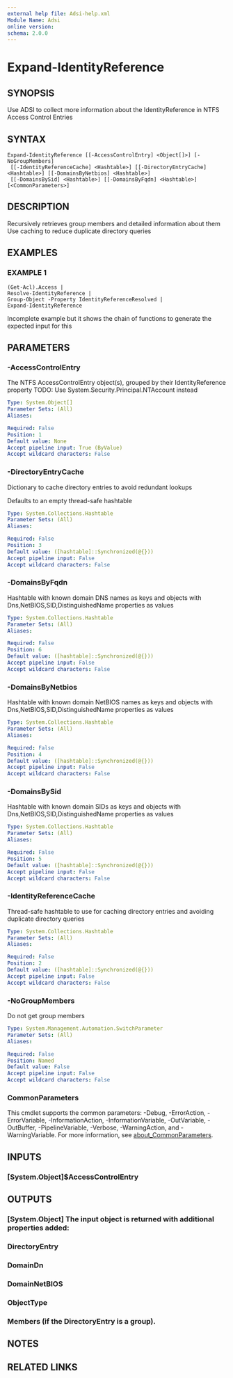 ```yaml
---
external help file: Adsi-help.xml
Module Name: Adsi
online version:
schema: 2.0.0
---
```


# Expand-IdentityReference

## SYNOPSIS
Use ADSI to collect more information about the IdentityReference in NTFS Access Control Entries

## SYNTAX

```
Expand-IdentityReference [[-AccessControlEntry] <Object[]>] [-NoGroupMembers]
 [[-IdentityReferenceCache] <Hashtable>] [[-DirectoryEntryCache] <Hashtable>] [[-DomainsByNetbios] <Hashtable>]
 [[-DomainsBySid] <Hashtable>] [[-DomainsByFqdn] <Hashtable>] [<CommonParameters>]
```

## DESCRIPTION
Recursively retrieves group members and detailed information about them
Use caching to reduce duplicate directory queries

## EXAMPLES

### EXAMPLE 1
```
(Get-Acl).Access |
Resolve-IdentityReference |
Group-Object -Property IdentityReferenceResolved |
Expand-IdentityReference
```

Incomplete example but it shows the chain of functions to generate the expected input for this

## PARAMETERS

### -AccessControlEntry
The NTFS AccessControlEntry object(s), grouped by their IdentityReference property
TODO: Use System.Security.Principal.NTAccount instead

```yaml
Type: System.Object[]
Parameter Sets: (All)
Aliases:

Required: False
Position: 1
Default value: None
Accept pipeline input: True (ByValue)
Accept wildcard characters: False
```

### -DirectoryEntryCache
Dictionary to cache directory entries to avoid redundant lookups

Defaults to an empty thread-safe hashtable

```yaml
Type: System.Collections.Hashtable
Parameter Sets: (All)
Aliases:

Required: False
Position: 3
Default value: ([hashtable]::Synchronized(@{}))
Accept pipeline input: False
Accept wildcard characters: False
```

### -DomainsByFqdn
Hashtable with known domain DNS names as keys and objects with Dns,NetBIOS,SID,DistinguishedName properties as values

```yaml
Type: System.Collections.Hashtable
Parameter Sets: (All)
Aliases:

Required: False
Position: 6
Default value: ([hashtable]::Synchronized(@{}))
Accept pipeline input: False
Accept wildcard characters: False
```

### -DomainsByNetbios
Hashtable with known domain NetBIOS names as keys and objects with Dns,NetBIOS,SID,DistinguishedName properties as values

```yaml
Type: System.Collections.Hashtable
Parameter Sets: (All)
Aliases:

Required: False
Position: 4
Default value: ([hashtable]::Synchronized(@{}))
Accept pipeline input: False
Accept wildcard characters: False
```

### -DomainsBySid
Hashtable with known domain SIDs as keys and objects with Dns,NetBIOS,SID,DistinguishedName properties as values

```yaml
Type: System.Collections.Hashtable
Parameter Sets: (All)
Aliases:

Required: False
Position: 5
Default value: ([hashtable]::Synchronized(@{}))
Accept pipeline input: False
Accept wildcard characters: False
```

### -IdentityReferenceCache
Thread-safe hashtable to use for caching directory entries and avoiding duplicate directory queries

```yaml
Type: System.Collections.Hashtable
Parameter Sets: (All)
Aliases:

Required: False
Position: 2
Default value: ([hashtable]::Synchronized(@{}))
Accept pipeline input: False
Accept wildcard characters: False
```

### -NoGroupMembers
Do not get group members

```yaml
Type: System.Management.Automation.SwitchParameter
Parameter Sets: (All)
Aliases:

Required: False
Position: Named
Default value: False
Accept pipeline input: False
Accept wildcard characters: False
```

### CommonParameters
This cmdlet supports the common parameters: -Debug, -ErrorAction, -ErrorVariable, -InformationAction, -InformationVariable, -OutVariable, -OutBuffer, -PipelineVariable, -Verbose, -WarningAction, and -WarningVariable. For more information, see [about_CommonParameters](http://go.microsoft.com/fwlink/?LinkID=113216).

## INPUTS

### [System.Object]$AccessControlEntry
## OUTPUTS

### [System.Object] The input object is returned with additional properties added:
###     DirectoryEntry
###     DomainDn
###     DomainNetBIOS
###     ObjectType
###     Members (if the DirectoryEntry is a group).
## NOTES

## RELATED LINKS
